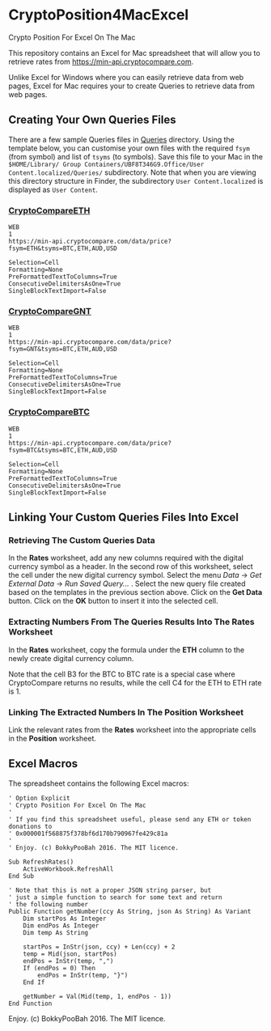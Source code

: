 # CryptoPosition4MacExcel
Crypto Position For Excel On The Mac

This repository contains an Excel for Mac spreadsheet that will allow you to retrieve rates from https://min-api.cryptocompare.com.

Unlike Excel for Windows where you can easily retrieve data from web pages, Excel for Mac requires your to create Queries to retrieve data from web pages.

## Creating Your Own Queries Files

There are a few sample Queries files in [Queries](https://github.com/bokkypoobah/CryptoPosition4MacExcel/tree/master/Queries) directory. Using the template below, you can customise your own files with the required `fsym` (from symbol) and list of `tsyms` (to symbols). Save this file to your Mac in the `$HOME/Library/
Group Containers/UBF8T346G9.Office/User Content.localized/Queries/` subdirectory. Note that when you are viewing this directory structure in Finder, the subdirectory `User Content.localized` is displayed as `User Content`.

### [CryptoCompareETH](https://github.com/bokkypoobah/CryptoPosition4MacExcel/blob/master/Queries/CryptoCompareETH)
    WEB
    1
    https://min-api.cryptocompare.com/data/price?fsym=ETH&tsyms=BTC,ETH,AUD,USD
    
    Selection=Cell
    Formatting=None
    PreFormattedTextToColumns=True
    ConsecutiveDelimitersAsOne=True
    SingleBlockTextImport=False

### [CryptoCompareGNT](https://github.com/bokkypoobah/CryptoPosition4MacExcel/blob/master/Queries/CryptoCompareGNT)
    WEB
    1
    https://min-api.cryptocompare.com/data/price?fsym=GNT&tsyms=BTC,ETH,AUD,USD
    
    Selection=Cell
    Formatting=None
    PreFormattedTextToColumns=True
    ConsecutiveDelimitersAsOne=True
    SingleBlockTextImport=False

### [CryptoCompareBTC](https://github.com/bokkypoobah/CryptoPosition4MacExcel/blob/master/Queries/CryptoCompareBTC)
    WEB
    1
    https://min-api.cryptocompare.com/data/price?fsym=BTC&tsyms=BTC,ETH,AUD,USD
    
    Selection=Cell
    Formatting=None
    PreFormattedTextToColumns=True
    ConsecutiveDelimitersAsOne=True
    SingleBlockTextImport=False

## Linking Your Custom Queries Files Into Excel

### Retrieving The Custom Queries Data
In the **Rates** worksheet, add any new columns required with the digital currency symbol as a header. In the second row of this worksheet, select the cell under the new digital currency symbol. Select the menu *Data* -> *Get External Data* -> *Run Saved Query...* . Select the new query file created based on the templates in the previous section above. Click on the **Get Data** button. Click on the **OK** button to insert it into the selected cell.

### Extracting Numbers From The Queries Results Into The Rates Worksheet
In the **Rates** worksheet, copy the formula under the **ETH** column to the newly create digital currency column.

Note that the cell B3 for the BTC to BTC rate is a special case where CryptoCompare returns no results, while the cell C4 for the ETH to ETH rate is 1.

### Linking The Extracted Numbers In The Position Worksheet
Link the relevant rates from the **Rates** worksheet into the appropriate cells in the **Position** worksheet.

## Excel Macros

The spreadsheet contains the following Excel macros:

    ' Option Explicit
    ' Crypto Position For Excel On The Mac
    '
    ' If you find this spreadsheet useful, please send any ETH or token donations to
    ' 0x000001f568875f378bf6d170b790967fe429c81a
    '
    ' Enjoy. (c) BokkyPooBah 2016. The MIT licence.

    Sub RefreshRates()
        ActiveWorkbook.RefreshAll
    End Sub

    ' Note that this is not a proper JSON string parser, but
    ' just a simple function to search for some text and return
    ' the following number
    Public Function getNumber(ccy As String, json As String) As Variant
        Dim startPos As Integer
        Dim endPos As Integer
        Dim temp As String

        startPos = InStr(json, ccy) + Len(ccy) + 2
        temp = Mid(json, startPos)
        endPos = InStr(temp, ",")
        If (endPos = 0) Then
            endPos = InStr(temp, "}")
        End If

        getNumber = Val(Mid(temp, 1, endPos - 1))
    End Function



Enjoy. (c) BokkyPooBah 2016. The MIT licence.
